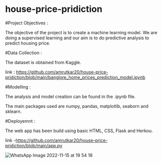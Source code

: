 # house-price-pridiction
#Project Objectives :

The objective of the project is to create a machine learning model. We are doing a supervised learning and our aim is to do predictive analysis to predict housing price.

#Data Collection :

The dataset is obtained from Kaggle.

link : https://github.com/amrutkar20/house-price-pridiction/blob/main/banglore_home_prices_prediction_model.ipynb

#Modelling :

The analysis and model creation can be found in the .ipynb file.

The main packages used are numpy, pandas, matplotlib, seaborn and sklearn.

#Deployemnt :

The web app has been build using basic HTML, CSS, Flask and Herkou.

link -https://github.com/amrutkar20/house-price-pridiction/blob/main/app.py

![WhatsApp Image 2022-11-15 at 19 54 18](https://user-images.githubusercontent.com/104386663/201943584-8525ad52-6a42-44b1-b226-6e0b43c64859.jpg)


